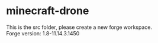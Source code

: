# minecraft-drone

This is the src folder, please create a new forge workspace.  
Forge version: 1.8-11.14.3.1450
